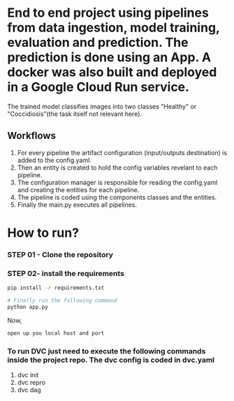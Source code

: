 # End to end project using pipelines from data ingestion, model training, evaluation and prediction. The prediction is done using an App. A docker was also built and deployed in a Google Cloud Run service.

The trained model classifies images into two classes "Healthy" or "Coccidiosis"(the task itself not relevant here).

## Workflows
1. For every pipeline the artifact configuration (input/outputs destination) is added to the config.yaml.
2. Then an entity is created to hold the config variables revelant to each pipeline.
3. The configuration manager is responsible for reading the config.yaml and creating the entities for each pipeline.
4. The pipeline is coded using the components classes and the entities.
5. Finally the main.py executes all pipelines.



# How to run?

### STEP 01 - Clone the repository

### STEP 02- install the requirements
```bash
pip install -r requirements.txt
```
```bash
# Finally run the following command
python app.py
```
Now,
```bash
open up you local host and port
```
### To run DVC just need to execute the following commands inside the project repo. The dvc config is coded in dvc.yaml
1. dvc init
2. dvc repro
3. dvc dag










